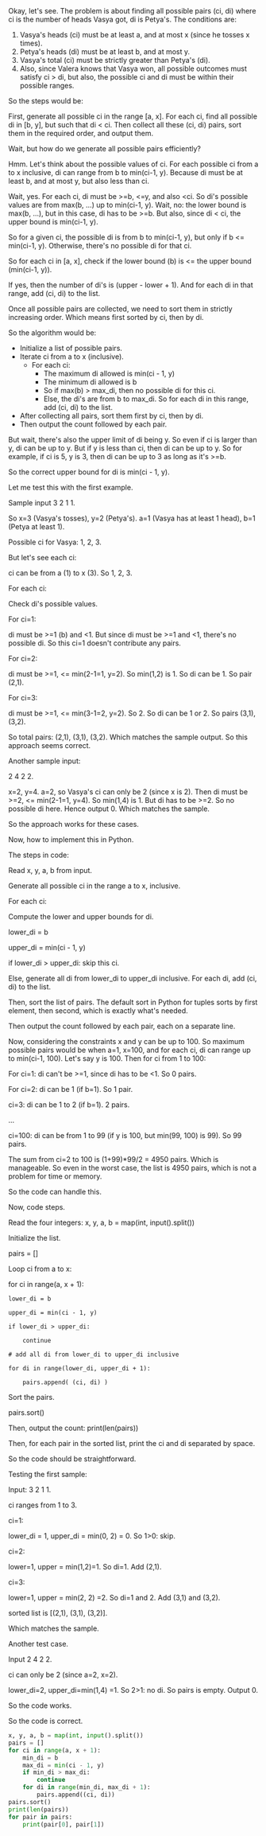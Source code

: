 <think>
Okay, let's see. The problem is about finding all possible pairs (ci, di) where ci is the number of heads Vasya got, di is Petya's. The conditions are:

1. Vasya's heads (ci) must be at least a, and at most x (since he tosses x times).
2. Petya's heads (di) must be at least b, and at most y.
3. Vasya's total (ci) must be strictly greater than Petya's (di).
4. Also, since Valera knows that Vasya won, all possible outcomes must satisfy ci > di, but also, the possible ci and di must be within their possible ranges.

So the steps would be:

First, generate all possible ci in the range [a, x]. For each ci, find all possible di in [b, y], but such that di < ci. Then collect all these (ci, di) pairs, sort them in the required order, and output them.

Wait, but how do we generate all possible pairs efficiently?

Hmm. Let's think about the possible values of ci. For each possible ci from a to x inclusive, di can range from b to min(ci-1, y). Because di must be at least b, and at most y, but also less than ci.

Wait, yes. For each ci, di must be >=b, <=y, and also <ci. So di's possible values are from max(b, ...) up to min(ci-1, y). Wait, no: the lower bound is max(b, ...), but in this case, di has to be >=b. But also, since di < ci, the upper bound is min(ci-1, y).

So for a given ci, the possible di is from b to min(ci-1, y), but only if b <= min(ci-1, y). Otherwise, there's no possible di for that ci.

So for each ci in [a, x], check if the lower bound (b) is <= the upper bound (min(ci-1, y)).

If yes, then the number of di's is (upper - lower + 1). And for each di in that range, add (ci, di) to the list.

Once all possible pairs are collected, we need to sort them in strictly increasing order. Which means first sorted by ci, then by di.

So the algorithm would be:

- Initialize a list of possible pairs.
- Iterate ci from a to x (inclusive).
  - For each ci:
    - The maximum di allowed is min(ci - 1, y)
    - The minimum di allowed is b
    - So if max(b) > max_di, then no possible di for this ci.
    - Else, the di's are from b to max_di. So for each di in this range, add (ci, di) to the list.
- After collecting all pairs, sort them first by ci, then by di.
- Then output the count followed by each pair.

But wait, there's also the upper limit of di being y. So even if ci is larger than y, di can be up to y. But if y is less than ci, then di can be up to y. So for example, if ci is 5, y is 3, then di can be up to 3 as long as it's >=b.

So the correct upper bound for di is min(ci - 1, y).

Let me test this with the first example.

Sample input 3 2 1 1.

So x=3 (Vasya's tosses), y=2 (Petya's). a=1 (Vasya has at least 1 head), b=1 (Petya at least 1).

Possible ci for Vasya: 1, 2, 3.

But let's see each ci:

ci can be from a (1) to x (3). So 1, 2, 3.

For each ci:

Check di's possible values.

For ci=1:

di must be >=1 (b) and <1. But since di must be >=1 and <1, there's no possible di. So this ci=1 doesn't contribute any pairs.

For ci=2:

di must be >=1, <= min(2-1=1, y=2). So min(1,2) is 1. So di can be 1. So pair (2,1).

For ci=3:

di must be >=1, <= min(3-1=2, y=2). So 2. So di can be 1 or 2. So pairs (3,1), (3,2).

So total pairs: (2,1), (3,1), (3,2). Which matches the sample output. So this approach seems correct.

Another sample input:

2 4 2 2.

x=2, y=4. a=2, so Vasya's ci can only be 2 (since x is 2). Then di must be >=2, <= min(2-1=1, y=4). So min(1,4) is 1. But di has to be >=2. So no possible di here. Hence output 0. Which matches the sample.

So the approach works for these cases.

Now, how to implement this in Python.

The steps in code:

Read x, y, a, b from input.

Generate all possible ci in the range a to x, inclusive.

For each ci:

Compute the lower and upper bounds for di.

lower_di = b

upper_di = min(ci - 1, y)

if lower_di > upper_di: skip this ci.

Else, generate all di from lower_di to upper_di inclusive. For each di, add (ci, di) to the list.

Then, sort the list of pairs. The default sort in Python for tuples sorts by first element, then second, which is exactly what's needed.

Then output the count followed by each pair, each on a separate line.

Now, considering the constraints x and y can be up to 100. So maximum possible pairs would be when a=1, x=100, and for each ci, di can range up to min(ci-1, 100). Let's say y is 100. Then for ci from 1 to 100:

For ci=1: di can't be >=1, since di has to be <1. So 0 pairs.

For ci=2: di can be 1 (if b=1). So 1 pair.

ci=3: di can be 1 to 2 (if b=1). 2 pairs.

...

ci=100: di can be from 1 to 99 (if y is 100, but min(99, 100) is 99). So 99 pairs.

The sum from ci=2 to 100 is (1+99)*99/2 = 4950 pairs. Which is manageable. So even in the worst case, the list is 4950 pairs, which is not a problem for time or memory.

So the code can handle this.

Now, code steps.

Read the four integers: x, y, a, b = map(int, input().split())

Initialize the list.

pairs = []

Loop ci from a to x:

for ci in range(a, x + 1):

    lower_di = b

    upper_di = min(ci - 1, y)

    if lower_di > upper_di:

        continue

    # add all di from lower_di to upper_di inclusive

    for di in range(lower_di, upper_di + 1):

        pairs.append( (ci, di) )

Sort the pairs.

pairs.sort()

Then, output the count: print(len(pairs))

Then, for each pair in the sorted list, print the ci and di separated by space.

So the code should be straightforward.

Testing the first sample:

Input: 3 2 1 1.

ci ranges from 1 to 3.

ci=1:

lower_di = 1, upper_di = min(0, 2) = 0. So 1>0: skip.

ci=2:

lower=1, upper = min(1,2)=1. So di=1. Add (2,1).

ci=3:

lower=1, upper = min(2, 2) =2. So di=1 and 2. Add (3,1) and (3,2).

sorted list is [(2,1), (3,1), (3,2)].

Which matches the sample.

Another test case.

Input 2 4 2 2.

ci can only be 2 (since a=2, x=2).

lower_di=2, upper_di=min(1,4) =1. So 2>1: no di. So pairs is empty. Output 0.

So the code works.

So the code is correct.
</think>

```python
x, y, a, b = map(int, input().split())
pairs = []
for ci in range(a, x + 1):
    min_di = b
    max_di = min(ci - 1, y)
    if min_di > max_di:
        continue
    for di in range(min_di, max_di + 1):
        pairs.append((ci, di))
pairs.sort()
print(len(pairs))
for pair in pairs:
    print(pair[0], pair[1])
```